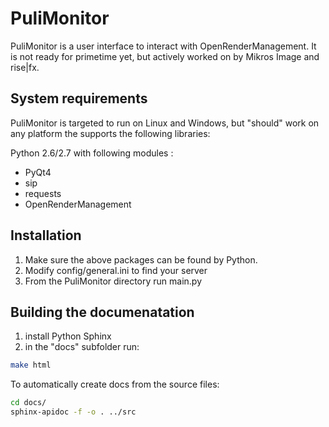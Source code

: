 PuliMonitor
==========

PuliMonitor is a user interface to interact with OpenRenderManagement. 
It is not ready for primetime yet, but actively worked on by Mikros Image 
and rise|fx. 

System requirements
-------------------

PuliMonitor is targeted to run on Linux and Windows, but "should" work on any platform the supports the following libraries:

Python 2.6/2.7 with following modules :

   * PyQt4
   * sip
   * requests
   * OpenRenderManagement


Installation
------------

1. Make sure the above packages can be found by Python.
2. Modify config/general.ini to find your server
3. From the PuliMonitor directory run main.py


Building the documenatation
---------------------------

1. install Python Sphinx
2. in the "docs" subfolder run:
```sh
make html
```

To automatically create docs from the source files:

```sh
cd docs/
sphinx-apidoc -f -o . ../src
```

